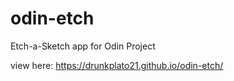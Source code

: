 # odin-etch
Etch-a-Sketch app for Odin Project

view here: https://drunkplato21.github.io/odin-etch/
